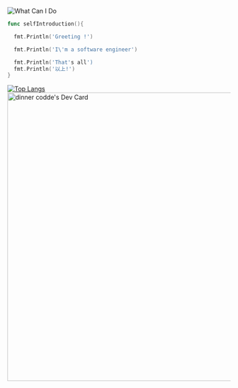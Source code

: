![What Can I Do](https://skillicons.dev/icons?i=python,go,ruby,js,django,vue,gcp)

```go
func selfIntroduction(){

  fmt.Println('Greeting !')

  fmt.Println('I\'m a software engineer')

  fmt.Println('That's all')
  fmt.Println('以上!')
}
```
<!--
**Zheng-yuhao/Zheng-yuhao** is a ✨ _special_ ✨ repository because its `README.md` (this file) appears on your GitHub profile.

Here are some ideas to get you started:

- 🔭 I’m currently working on ...
- 🌱 I’m currently learning ...
- 👯 I’m looking to collaborate on ...
- 🤔 I’m looking for help with ...
- 💬 Ask me about ...
- 📫 How to reach me: ...
- 😄 Pronouns: ...
- ⚡ Fun fact: ...
-->

[![Top Langs](https://github-readme-stats.vercel.app/api/top-langs/?username=Zheng-yuhao&hide=css,scss,htm&layout=compact)](https://github.com/anuraghazra/github-readme-stats)
<a href="https://app.daily.dev/dinnercodde"><img src="https://api.daily.dev/devcards/v2/qN3GKtgPQFIDTieVWYEH9.png?r=78t&type=wide" width="652" alt="dinner codde's Dev Card"/></a>
